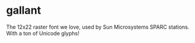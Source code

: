 # gallant
The 12x22 raster font we love, used by Sun Microsystems SPARC stations. With a ton of Unicode glyphs!
